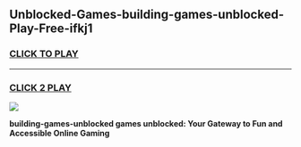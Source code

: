 
## Unblocked-Games-building-games-unblocked-Play-Free-ifkj1
<h3>
<a href="https://premium76.site?title=building-games-unblocked&ref=18A1">CLICK TO PLAY</a></h3>
<hr>

<h3>
<a href="https://premium76.site?title=building-games-unblocked&ref=18A1">CLICK 2 PLAY</a>
  
</h3>

<a href="https://premium76.site?title=building-games-unblocked&ref=18A1"><img src="https://clearcache.store/games.png"></a>


**building-games-unblocked games unblocked: Your Gateway to Fun and Accessible Online Gaming**
